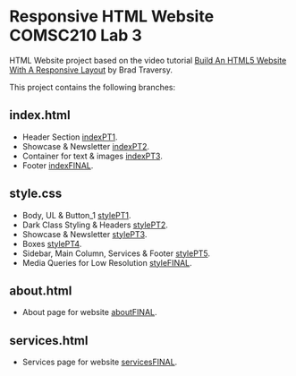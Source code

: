 # Responsive HTML Website COMSC210 Lab 3

HTML Website project based on the video tutorial [Build An HTML5 Website With A Responsive Layout](https://www.youtube.com/watch?v=Wm6CUkswsNw&feature=youtu.be) by Brad Traversy.

This project contains the following branches:

## index.html
- Header Section [indexPT1](https://github.com/joshfarias/COMSC210/blob/indexPT1/HTML/jf-lab3-html-website/index.html).
- Showcase & Newsletter [indexPT2](https://github.com/joshfarias/COMSC210/blob/indexPT2/HTML/jf-lab3-html-website/index.html).
- Container for text & images [indexPT3](https://github.com/joshfarias/COMSC210/blob/indexPT3/HTML/jf-lab3-html-website/index.html).
- Footer [indexFINAL](https://github.com/joshfarias/COMSC210/blob/indexPTFINAL/HTML/jf-lab3-html-website/index.html).

## style.css
- Body, UL & Button_1 [stylePT1](https://github.com/joshfarias/COMSC210/blob/stylePT1/HTML/jf-lab3-html-website/css/style.css).
- Dark Class Styling & Headers [stylePT2](https://github.com/joshfarias/COMSC210/blob/stylePT2/HTML/jf-lab3-html-website/css/style.css).
- Showcase & Newsletter [stylePT3](https://github.com/joshfarias/COMSC210/blob/stylePT3/HTML/jf-lab3-html-website/css/style.css).
- Boxes [stylePT4](https://github.com/joshfarias/COMSC210/blob/stylePT4/HTML/jf-lab3-html-website/css/style.css).
- Sidebar, Main Column, Services & Footer [stylePT5](https://github.com/joshfarias/COMSC210/blob/stylePT5/HTML/jf-lab3-html-website/css/style.css).
- Media Queries for Low Resolution [styleFINAL](https://github.com/joshfarias/COMSC210/blob/styleFINAL/HTML/jf-lab3-html-website/css/style.css).

## about.html
- About page for website [aboutFINAL](https://github.com/joshfarias/COMSC210/blob/aboutFINAL/HTML/jf-lab3-html-website/about.html).

## services.html
- Services page for website [servicesFINAL](https://github.com/joshfarias/COMSC210/blob/servicesFINAL/HTML/jf-lab3-html-website/services.html).

